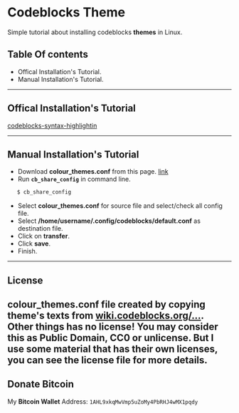 # Codeblocks Theme
Simple tutorial about installing codeblocks **themes** in Linux.

## Table Of contents
+ Offical Installation's Tutorial.
+ Manual Installation's Tutorial.

---
## Offical Installation's Tutorial
[codeblocks-syntax-highlightin](http://wiki.codeblocks.org/index.php?title=Syntax_highlighting_custom_colour_themes)

---
## Manual Installation's Tutorial
* Download **colour_themes.conf** from this page. [link](https://github.com/mlibre/codeblocks_theme/blob/master/colour_themes.conf)  
* Run <code>**cb_share_config**</code> in command line.
~~~bash
   $ cb_share_config
~~~
* Select **colour_themes.conf** for source file and select/check all config file.  
* Select **/home/username/.config/codeblocks/default.conf** as destination file.  
* Click on **transfer**.
* Click **save**.
* Finish.  

---
## License
**colour_themes.conf** file created by copying theme's texts from [wiki.codeblocks.org/...](http://wiki.codeblocks.org/index.php?title=Syntax_highlighting_custom_colour_themes).  
Other things has no license! You may consider this as **Public Domain**, **CC0** or **unlicense**. But I use some material that has **their own licenses**, you can see the **license file** for more details.
---
## Donate Bitcoin
My **Bitcoin Wallet** Address: `1AHL9xkqMwVmp5uZoMy4PbRHJ4wMX1pqdy`

